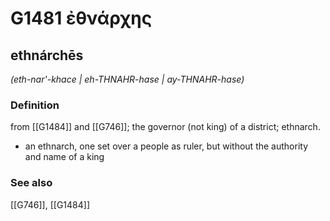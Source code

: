 # G1481 ἐθνάρχης

## ethnárchēs

_(eth-nar'-khace | eh-THNAHR-hase | ay-THNAHR-hase)_

### Definition

from [[G1484]] and [[G746]]; the governor (not king) of a district; ethnarch.

- an ethnarch, one set over a people as ruler, but without the authority and name of a king

### See also

[[G746]], [[G1484]]

